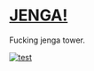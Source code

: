[JENGA!](http://disktree.net/app/games/jenga/)
======
Fucking jenga tower.

[![test](https://github.com/disktree/jenga/actions/workflows/test.yml/badge.svg)](https://github.com/disktree/jenga/actions/workflows/test.yml)
